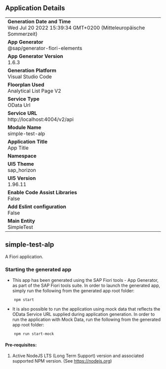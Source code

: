 ## Application Details
|               |
| ------------- |
|**Generation Date and Time**<br>Wed Jul 20 2022 15:39:34 GMT+0200 (Mitteleuropäische Sommerzeit)|
|**App Generator**<br>@sap/generator-fiori-elements|
|**App Generator Version**<br>1.6.3|
|**Generation Platform**<br>Visual Studio Code|
|**Floorplan Used**<br>Analytical List Page V2|
|**Service Type**<br>OData Url|
|**Service URL**<br>http://localhost:4004/v2/api
|**Module Name**<br>simple-test-alp|
|**Application Title**<br>App Title|
|**Namespace**<br>|
|**UI5 Theme**<br>sap_horizon|
|**UI5 Version**<br>1.96.11|
|**Enable Code Assist Libraries**<br>False|
|**Add Eslint configuration**<br>False|
|**Main Entity**<br>SimpleTest|

## simple-test-alp

A Fiori application.

### Starting the generated app

-   This app has been generated using the SAP Fiori tools - App Generator, as part of the SAP Fiori tools suite.  In order to launch the generated app, simply run the following from the generated app root folder:

```
    npm start
```

- It is also possible to run the application using mock data that reflects the OData Service URL supplied during application generation.  In order to run the application with Mock Data, run the following from the generated app root folder:

```
    npm run start-mock
```

#### Pre-requisites:

1. Active NodeJS LTS (Long Term Support) version and associated supported NPM version.  (See https://nodejs.org)


